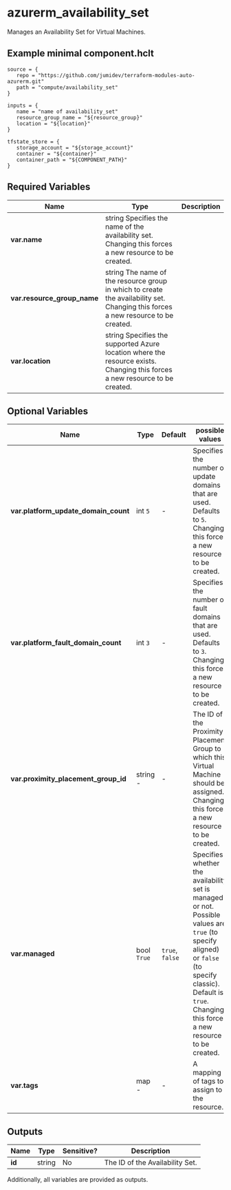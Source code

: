 # azurerm_availability_set

Manages an Availability Set for Virtual Machines.

## Example minimal component.hclt

```hcl
source = {
   repo = "https://github.com/jumidev/terraform-modules-auto-azurerm.git" 
   path = "compute/availability_set" 
}

inputs = {
   name = "name of availability_set" 
   resource_group_name = "${resource_group}" 
   location = "${location}" 
}

tfstate_store = {
   storage_account = "${storage_account}" 
   container = "${container}" 
   container_path = "${COMPONENT_PATH}" 
}

```

## Required Variables

| Name | Type |  Description |
| ---- | --------- |  ----------- |
| **var.name** | string  Specifies the name of the availability set. Changing this forces a new resource to be created. | 
| **var.resource_group_name** | string  The name of the resource group in which to create the availability set. Changing this forces a new resource to be created. | 
| **var.location** | string  Specifies the supported Azure location where the resource exists. Changing this forces a new resource to be created. | 

## Optional Variables

| Name | Type |  Default  |  possible values |  Description |
| ---- | --------- |  ----------- | ----------- | ----------- |
| **var.platform_update_domain_count** | int  `5`  |  -  |  Specifies the number of update domains that are used. Defaults to `5`. Changing this forces a new resource to be created. | 
| **var.platform_fault_domain_count** | int  `3`  |  -  |  Specifies the number of fault domains that are used. Defaults to `3`. Changing this forces a new resource to be created. | 
| **var.proximity_placement_group_id** | string  -  |  -  |  The ID of the Proximity Placement Group to which this Virtual Machine should be assigned. Changing this forces a new resource to be created. | 
| **var.managed** | bool  `True`  |  `true`, `false`  |  Specifies whether the availability set is managed or not. Possible values are `true` (to specify aligned) or `false` (to specify classic). Default is `true`. Changing this forces a new resource to be created. | 
| **var.tags** | map  -  |  -  |  A mapping of tags to assign to the resource. | 



## Outputs

| Name | Type | Sensitive? | Description |
| ---- | ---- | --------- | --------- |
| **id** | string | No  | The ID of the Availability Set. | 

Additionally, all variables are provided as outputs.
